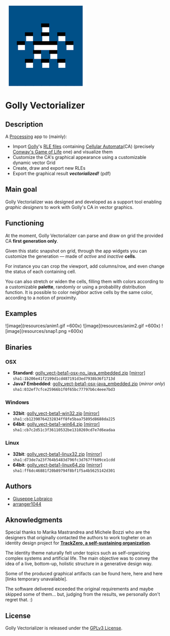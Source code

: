 ![image](resources/icon.png)

# Golly Vectorializer

## Description

A [Processing](https://processing.org/)  app to (mainly):

* Import [Golly](http://golly.sourceforge.net/)'s
  [RLE files](http://golly.sourceforge.net/Help/formats.html#rle)
  containing
  [Cellular Automata](https://en.wikipedia.org/wiki/Cellular_automaton)(CA) 
  (precisely
  [Conway's Game of Life](https://en.wikipedia.org/wiki/Conway%27s_Game_of_Life)
  one) and visualize them
* Customize the CA's graphical appearance using a customizable dynamic vector Grid
* Create, draw and export new RLEs
* Export the graphical result ***vectorialized!*** (pdf)

## Main goal

Golly Vectorializer was designed and developed as a support tool enabling
*graphic designers* to work with Golly's CA in vector graphics. 

## Functioning

At the moment, Golly Vectorializer can parse and draw on grid the
provided CA **first generation only**.

Given this static snapshot on grid, through the app widgets you can customize the generation — made of *active* and *inactive* **cells**.

For instance you can crop the viewport, add columns/row, and even change the status of each containing cell.

You can also stretch or widen the cells, filling them with colors
according to a customizable **palette**, randomly or using a
probability distribution function. It is possible to color neighbor
active cells by the same color, according to a notion of proximity.


## Examples
![image](resources/anim1.gif =600x)
![image](resources/anim2.gif =600x)
![image](resources/snap1.png =600x)

## Binaries

### OSX

* **Standard**: 
[golly_vect-beta1-osx-no_java_embedded.zip](compiled_binaries/golly_vect-beta1-osx-no_java_embedded.zip) [[mirror]](http://sharped.net/golly_vect/compiled_binaries/golly_vect-beta1-no_java_embedded.zip) `sha1:1b206e41f2199d1cd487191d3ed7938b36f1713d`
* **Java7 Embedded**: [golly_vect-beta1-osx-java_embedded.zip](http://sharped.net/golly_vect/compiled_binaries/golly_vect-beta1-osx-java_embedded.zip) (*mirror only*) `sha1:032ef7cfce25966b1f0f65bc77797b6c4eee7bd3`

### Windows

* **32bit**: [golly_vect-beta1-win32.zip](compiled_binaries/golly_vect-beta1-win32.zip) [[mirror]](http://sharped.net/golly_vect/compiled_binaries/golly_vect-beta1-win32.zip) `sha1:cb12390764232834ff8fe5baa75895d8688da225`
* **64bit**: [golly_vect-beta1-win64.zip](compiled_binaries/golly_vect-beta1-win32.zip) [[mirror]](http://sharped.net/golly_vect/compiled_binaries/golly_vect-beta1-win64.zip) `sha1:cb7c2d51c3f36110532be1310269cd7e7d6eadaa`


### Linux

* **32bit**: [golly_vect-beta1-linux32.zip](compiled_binaries/golly_vect-beta1-linux32.zip) [[mirror]](http://sharped.net/golly_vect/compiled_binaries/golly_vect-beta1-linux32.zip) `sha1:d73de7a23f764b5483d796fc3d767ff609ce1cdd`
* **64bit**: [golly_vect-beta1-linux64.zip](compiled_binaries/golly_vect-beta1-linux64.zip) [[mirror]](http://sharped.net/golly_vect/compiled_binaries/golly_vect-beta1-linux64.zip) `sha1:ff6dc46881f20b89794f8bf1f5a4b5625142d301`

## Authors

* [Giuseppe Lobraico](http://github.com/your)
* [arranger1044](http://github.com/arranger1044)



## Aknowledgments

Special thanks to Marika Mastrandrea and Michele Bozzi who are the
designers that originally contacted the authors to work togheter on an
identity design project for **[TrackZero, a self-sustaining organization](http://www.trackzero.org/)**.

The identity theme naturally felt under topics such as self-organizing
complex systems and artificial life. The main objective was to convey
the idea of a live, bottom-up, holistic structure in a generative design way.

Some of the produced graphical artifacts can be found here, here and
here [links temporary unavailable].

The software delivered exceeded the original requirements and maybe skipped some of them... but, judging from the results, we personally don't regret that. :)

## License
Golly Vectorializer is released under the [GPLv3 License](http://www.gnu.org/licenses/gpl-3.0.en.html).
